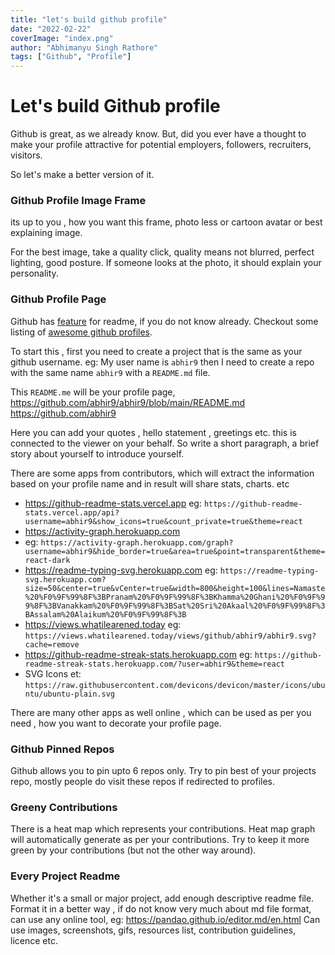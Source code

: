 ```yaml
---
title: "let's build github profile"
date: "2022-02-22"
coverImage: "index.png"
author: "Abhimanyu Singh Rathore"
tags: ["Github", "Profile"]
---
```



# Let's build Github profile

Github is great, as we already know.
But, did you ever have a thought to make your profile attractive for potential employers, followers, recruiters, visitors.

So let's make a better version of it.

### Github Profile Image Frame
its up to you , how you want this frame, photo less or cartoon avatar or best explaining image.

For the best image, take a quality click, quality means not blurred, perfect lighting, good posture.
If someone looks at the photo, it should explain your personality.

### Github Profile Page
Github has [feature](https://docs.github.com/en/account-and-profile/setting-up-and-managing-your-github-profile/customizing-your-profile/managing-your-profile-readme) for readme, if you do not know already.
Checkout some listing of [awesome github profiles](https://github.com/abhisheknaiidu/awesome-github-profile-readme).

To start this , first you need to create a project that is the same as your github username.
eg: My user name is `abhir9` then I need to create a repo with the same name `abhir9` with a `README.md` file.

This `README.me` will be your profile page,
https://github.com/abhir9/abhir9/blob/main/README.md
https://github.com/abhir9

Here you can add your quotes , hello statement , greetings etc. this is connected to the viewer on your behalf.
So write a short paragraph, a brief story about yourself to introduce yourself.

There are some apps from contributors, which will extract the information based on your profile name and in result will share stats, charts. etc

- https://github-readme-stats.vercel.app
   eg:  `https://github-readme-stats.vercel.app/api?username=abhir9&show_icons=true&count_private=true&theme=react`
- https://activity-graph.herokuapp.com
- eg: `https://activity-graph.herokuapp.com/graph?username=abhir9&hide_border=true&area=true&point=transparent&theme=react-dark`
- https://readme-typing-svg.herokuapp.com
    eg: `https://readme-typing-svg.herokuapp.com?size=50&center=true&vCenter=true&width=800&height=100&lines=Namaste%20%F0%9F%99%8F%3BPranam%20%F0%9F%99%8F%3BKhamma%20Ghani%20%F0%9F%99%8F%3BVanakkam%20%F0%9F%99%8F%3BSat%20Sri%20Akaal%20%F0%9F%99%8F%3BAssalam%20Alaikum%20%F0%9F%99%8F%3B`
- https://views.whatilearened.today
    eg: `https://views.whatilearened.today/views/github/abhir9/abhir9.svg?cache=remove`
- https://github-readme-streak-stats.herokuapp.com
    eg: `https://github-readme-streak-stats.herokuapp.com/?user=abhir9&theme=react`
- SVG Icons
    et: `https://raw.githubusercontent.com/devicons/devicon/master/icons/ubuntu/ubuntu-plain.svg`

There are many other apps as well online , which can be used as per you need , how you want to decorate your profile page.

### Github Pinned Repos
Github allows you to pin upto 6 repos only.
Try to pin best of your projects repo, mostly people do visit these repos if redirected to profiles.

### Greeny Contributions
There is a heat map which represents your contributions.
Heat map graph will automatically generate as per your contributions. Try to keep it more green by your contributions (but not the other way around).


### Every Project Readme
Whether it's a small or major project, add enough descriptive readme file.
Format it in a better way , if do not know very much about md file format, can use any online tool, eg: https://pandao.github.io/editor.md/en.html
Can use images, screenshots, gifs, resources list, contribution guidelines, licence etc.